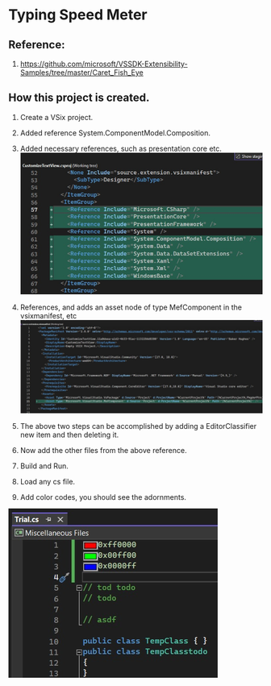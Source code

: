 # Typing Speed Meter

## Reference: 
1. https://github.com/microsoft/VSSDK-Extensibility-Samples/tree/master/Caret_Fish_Eye

## How this project is created. 
1. Create a VSix project.

2. Added reference System.ComponentModel.Composition.

3. Added necessary references, such as presentation core etc.
![Additions to Cs Proj file](images/50_50AdditionsToCsProjFile.jpg)

4. References, and adds an asset node of type MefComponent in the vsixmanifest, etc
![Additions to .vsixmanifest file](images/51_50AdditionsToVSixManifest.jpg)

5. The above two steps can be accomplished by adding a EditorClassifier new item and then deleting it.

6. Now add the other files from the above reference. 

7. Build and Run.

8. Load any cs file. 

9.  Add color codes, you should see the adornments. 
 
![Color Adornment](images/52_50ColorCodeing.jpg)


